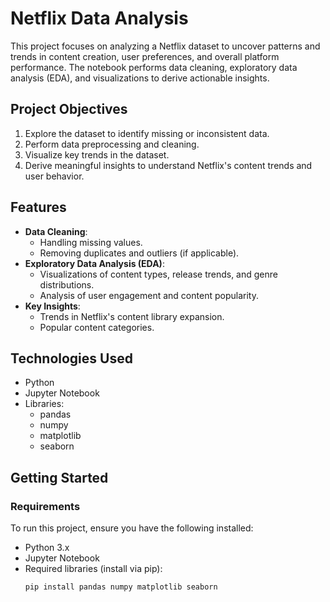 # Netflix Data Analysis

This project focuses on analyzing a Netflix dataset to uncover patterns and trends in content creation, user preferences, and overall platform performance. The notebook performs data cleaning, exploratory data analysis (EDA), and visualizations to derive actionable insights.

## **Project Objectives**
1. Explore the dataset to identify missing or inconsistent data.
2. Perform data preprocessing and cleaning.
3. Visualize key trends in the dataset.
4. Derive meaningful insights to understand Netflix's content trends and user behavior.

## **Features**
- **Data Cleaning**:
  - Handling missing values.
  - Removing duplicates and outliers (if applicable).
- **Exploratory Data Analysis (EDA)**:
  - Visualizations of content types, release trends, and genre distributions.
  - Analysis of user engagement and content popularity.
- **Key Insights**:
  - Trends in Netflix's content library expansion.
  - Popular content categories.

## **Technologies Used**
- Python
- Jupyter Notebook
- Libraries:
  - pandas
  - numpy
  - matplotlib
  - seaborn

## **Getting Started**

### **Requirements**
To run this project, ensure you have the following installed:
- Python 3.x
- Jupyter Notebook
- Required libraries (install via pip):
  ```bash
  pip install pandas numpy matplotlib seaborn
